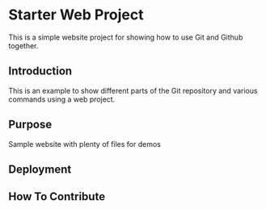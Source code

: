 # Starter Web Project

This is a simple website project for
showing how to use Git and Github together.

## Introduction
This is an example to show different parts
of the Git repository and various commands
using a web project.

## Purpose

Sample website with plenty of files for demos

## Deployment

## How To Contribute